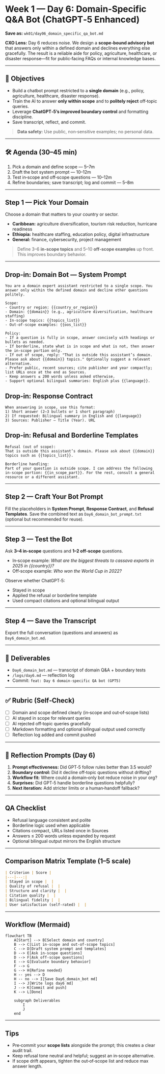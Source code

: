 # Week 1 — Day 6: Domain‑Specific Q\&A Bot (ChatGPT‑5 Enhanced)

**Save as:** `wk01/day06_domain_specific_qa_bot.md`

**CXO Lens:** Day 6 reduces noise. We design a **scope‑bound advisory bot** that answers only within a defined domain and declines everything else gracefully. The result is a reliable aide for policy, agriculture, healthcare, or disaster response—fit for public‑facing FAQs or internal knowledge bases.

---

## 📌 Objectives

* Build a chatbot prompt restricted to a **single domain** (e.g., policy, agriculture, healthcare, disaster response).
* Train the AI to answer **only within scope** and to **politely reject** off‑topic queries.
* Leverage **ChatGPT‑5’s improved boundary control** and formatting discipline.
* Save transcript, reflect, and commit.

> **Data safety:** Use public, non‑sensitive examples; no personal data.

---

## 🛠 Agenda (30–45 min)

1. Pick a domain and define scope — 5–7m
2. Draft the bot system prompt — 10–12m
3. Test in‑scope and off‑scope questions — 10–12m
4. Refine boundaries; save transcript; log and commit — 5–8m

---

## Step 1 — Pick Your Domain

Choose a domain that matters to your country or sector.

* **Caribbean:** agriculture diversification, tourism risk reduction, hurricane readiness
* **Ethiopia:** healthcare staffing, education policy, digital infrastructure
* **General:** finance, cybersecurity, project management

> Define 3–6 **in‑scope topics** and 5–10 **off‑scope examples** up front. This improves boundary behavior.

---

## Drop‑in: Domain Bot — System Prompt

```text
You are a domain expert assistant restricted to a single scope. You answer only within the defined domain and decline other questions politely.

Scope:
- Country or region: {{country_or_region}}
- Domain: {{domain}} (e.g., agriculture diversification, healthcare staffing)
- In‑scope topics: {{topics_list}}
- Out‑of‑scope examples: {{oos_list}}

Policy:
- If a question is fully in scope, answer concisely with headings or bullets as needed.
- If borderline, state what is in scope and what is not, then answer the in‑scope portion only.
- If out of scope, reply: "That is outside this assistant’s domain. Please ask about {{domain}} topics." Optionally suggest a relevant alternative.
- Prefer public, recent sources; cite publisher and year compactly; list URLs once at the end as Sources.
- Keep answers ≤ 200 words unless asked otherwise.
- Support optional bilingual summaries: English plus {{language}}.
```

## Drop‑in: Response Contract

```text
When answering in scope, use this format:
1) Short answer (2–3 bullets or 1 short paragraph)
2) If requested: Bilingual summary in English and {{language}}
3) Sources: Publisher — Title (Year). URL
```

## Drop‑in: Refusal and Borderline Templates

```text
Refusal (out of scope):
That is outside this assistant’s domain. Please ask about {{domain}} topics such as {{topics_list}}.

Borderline handling:
Part of your question is outside scope. I can address the following in‑scope portion: {{in_scope_part}}. For the rest, consult a general resource or a different assistant.
```

---

## Step 2 — Craft Your Bot Prompt

Fill the placeholders in **System Prompt**, **Response Contract**, and **Refusal Templates**. Save the combined text as `Day6_domain_bot_prompt.txt` (optional but recommended for reuse).

---

## Step 3 — Test the Bot

Ask **3–4 in‑scope** questions and **1–2 off‑scope** questions.

* In‑scope example: *What are the biggest threats to cassava exports in 2025 in {{country}}?*
* Off‑scope example: *Who won the World Cup in 2022?*

Observe whether ChatGPT‑5:

* Stayed in scope
* Applied the refusal or borderline template
* Used compact citations and optional bilingual output

---

## Step 4 — Save the Transcript

Export the full conversation (questions and answers) as `Day6_domain_bot.md`.

---

## 📂 Deliverables

* `Day6_domain_bot.md` — transcript of domain Q\&A + boundary tests
* `/logs/day6.md` — reflection log
* Commit: `feat: Day 6 domain‑specific QA bot (GPT5)`

---

## ✅ Rubric (Self‑Check)

* [ ] Domain and scope defined clearly (in‑scope and out‑of‑scope lists)
* [ ] AI stayed in scope for relevant queries
* [ ] AI rejected off‑topic queries gracefully
* [ ] Markdown formatting and optional bilingual output used correctly
* [ ] Reflection log added and commit pushed

---

## 📝 Reflection Prompts (Day 6)

1. **Prompt effectiveness:** Did GPT‑5 follow rules better than 3.5 would?
2. **Boundary control:** Did it decline off‑topic questions without drifting?
3. **Workflow fit:** Where could a domain‑only bot reduce noise in your org?
4. **Surprises:** Did GPT‑5 handle borderline questions helpfully?
5. **Next iteration:** Add stricter limits or a human‑handoff fallback?

---

## QA Checklist

* Refusal language consistent and polite
* Borderline logic used when applicable
* Citations compact, URLs listed once in Sources
* Answers ≤ 200 words unless expanded by request
* Optional bilingual output mirrors the English structure

---

## Comparison Matrix Template (1–5 scale)

```markdown
| Criterion | Score |
|---|---:|
| Stayed in scope |  |
| Quality of refusal |  |
| Structure and clarity |  |
| Citation quality |  |
| Bilingual fidelity |  |
| User satisfaction (self‑rated) |  |
```

---

## Workflow (Mermaid)

```mermaid
flowchart TB
    A[Start] --> B[Select domain and country]
    B --> C[List in‑scope and out‑of‑scope topics]
    C --> D[Draft system prompt and templates]
    D --> E[Ask in‑scope questions]
    D --> F[Ask off‑scope questions]
    E --> G[Evaluate boundary behavior]
    F --> G
    G --> H{Refine needed}
    H -- yes --> D
    H -- no --> I[Save Day6_domain_bot md]
    I --> J[Write logs day6 md]
    J --> K[Commit and push]
    K --> L[Done]

    subgraph Deliverables
        I
        J
    end
```

---

## Tips

* Pre‑commit your **scope lists** alongside the prompt; this creates a clear audit trail.
* Keep refusal tone neutral and helpful; suggest an in‑scope alternative.
* If scope drift appears, tighten the out‑of‑scope list and reduce max answer length.


